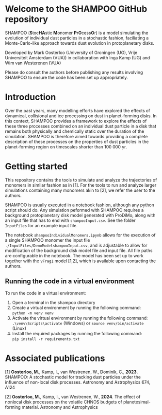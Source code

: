 # Welcome to the SHAMPOO GitHub repository
SHAMPOO (**S**toc**HA**stic **M**onomer **P**r**O**cess**O**r) is a model simulating the evolution of individual dust particles in a stochastic fashion, faciliating a Monte-Carlo-like approach towards dust evolution in protoplanetary disks.

Developed by Mark Oosterloo (University of Groningen (UG), Vrije Universiteit Amsterdam (VUA)) in collaboration with Inga Kamp (UG) and Wim van Westerenen (VUA)

Please do consult the authors before publishing any results involving SHAMPOO to ensure the code has been set up appropriately.

# Introduction
Over the past years, many modelling efforts have explored the effects of dynamical, collisional and ice processing on dust in planet-forming disks. In this context, SHAMPOO provides a framework to explore the effects of these three processes combined on an individual dust particle in a disk that remains both physically and chemically static over the duration of the simulation. SHAMPOO is therefore aimed towards providing a complete description of these processes on the properties of dust particles in the planet-forming region on timescales shorter than 100 000 yr. 

# Getting started
This repository contains the tools to simulate and analyze the trajectories of monomers in similar fashion as in [1]. For the tools to run and analyze larger simulations containing many monomers akin to [2], we refer the user to the authors.

SHAMPOO is usually executed in a notebook fashion, although any python script should do. Any simulation peformed with SHAMPOO requires a background protoplanetary disk model generated with ProDiMo, along with an input file that has to end with ```shampooInput.csv```. See the folder ```InputFiles``` for an example input file.

The notebook ```shampooIndividualMonomers.ipynb``` allows for the execution of a single SHAMPOO monomer the input file ```./InputFiles/DemoModelshampooInput.csv```, and is adjustable to allow for modification of the background disk model file and input file. All file paths are configurable in the notebook. The model has been set up to work together with the ```vFrag1``` model [1,2], which is available upon contacting the authors.

## Running the code in a virtual environment
To run the code in a virtual environment:
1. Open a terminal in the shampoo directory
2. Create a virtual environment by running the following command: <br>
```python -m venv venv```
3. Activate the virtual environment by running the following command: <br>
```.\venv\Scripts\activate``` (Windows) or ```source venv/bin/activate``` (Linux)
4. Install the required packages by running the following command: <br>
```pip install -r requirements.txt```

# Associated publications
[1] **Oosterloo, M.**, Kamp, I., van Westrenen, W., Dominik, C., **2023**. SHAMPOO: A stochastic model for tracking dust particles under the influence of non-local disk processes. Astronomy and Astrophysics 674, A124 

[2] **Oosterloo, M.**, Kamp, I., van Westrenen, W., **2024**. The effect of nonlocal disk processes on the volatile CHNOS budgets of planetesimal-forming material. Astronomy and Astrophysics 
